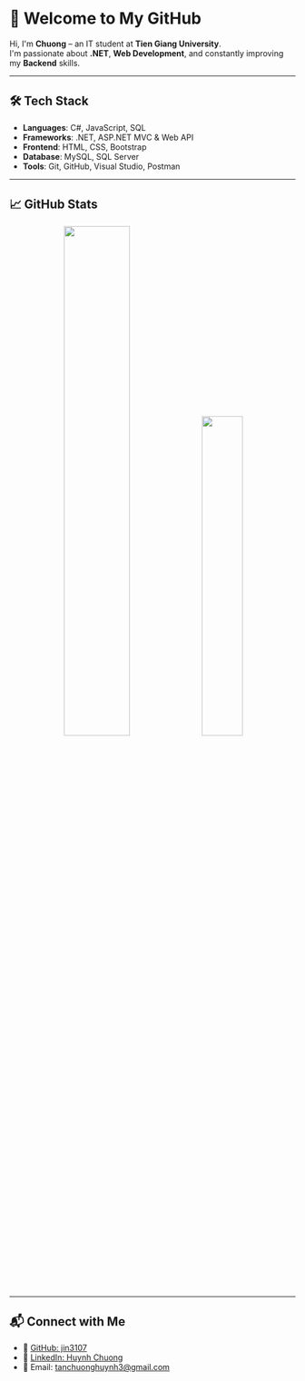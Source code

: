 # 👋 Welcome to My GitHub

Hi, I'm **Chuong** – an IT student at **Tien Giang University**.  
I'm passionate about **.NET**, **Web Development**, and constantly improving my **Backend** skills.

---

## 🛠️ Tech Stack

- **Languages**: C#, JavaScript, SQL  
- **Frameworks**: .NET, ASP.NET MVC & Web API  
- **Frontend**: HTML, CSS, Bootstrap  
- **Database**: MySQL, SQL Server  
- **Tools**: Git, GitHub, Visual Studio, Postman  

---

## 📈 GitHub Stats

<p align="center">
  <img src="https://jin3107.vercel.app/api?username=jin3107&show_icons=true&theme=cobalt&hide=stars" width="48%"/>
  <img src="https://jin3107.vercel.app/api/top-langs/?username=jin3107&layout=compact&theme=cobalt" width="38%"/>
</p>

---

## 📬 Connect with Me

- 🔗 [GitHub: jin3107](https://github.com/jin3107)  
- 💼 [LinkedIn: Huynh Chuong](https://www.linkedin.com/in/huynh-chuong-7b80242b2/)  
- 📧 Email: tanchuonghuynh3@gmail.com
